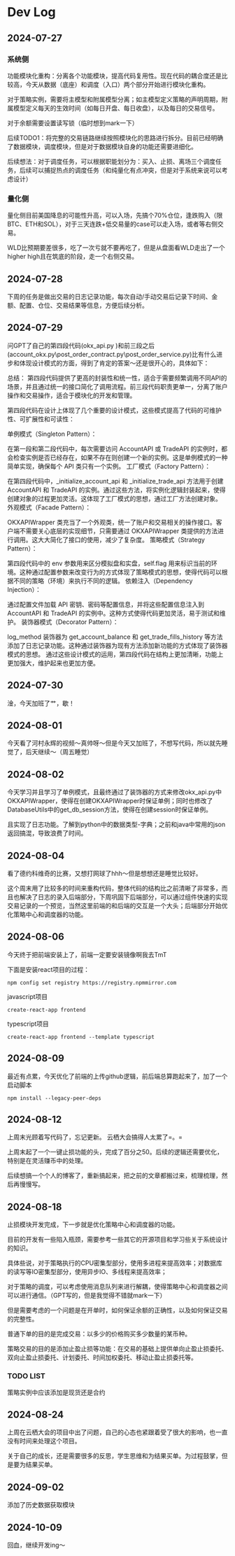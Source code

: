 # Dev Log

## 2024-07-27

### 系统侧
功能模块化重构：分离各个功能模块，提高代码复用性。现在代码的耦合度还是比较高，今天从数据（底座）和调度（入口）两个部分开始进行模块化重构。

对于策略实例，需要将主模型和附属模型分离；如主模型定义策略的声明周期，附属模型定义每天的生效时间（如每日开盘、每日收盘），以及每日的交易信号。

对于余额需要设置读写锁（临时想到mark一下）

后续TODO1：将完整的交易链路继续按照模块化的思路进行拆分。目前已经明确了数据模块，调度模块，但是对于数据模块自身的功能还需要进细化。

后续想法：对于调度任务，可以根据职能划分为：买入、止损、离场三个调度任务，后续可以捕捉热点的调度任务（和纯量化有点冲突，但是对于系统来说可以考虑设计）

### 量化侧
量化侧目前美国降息的可能性升高，可以入场，先搞个70%仓位，逢跌购入（限BTC、ETH和SOL），对于三天连跌+低交易量的case可以走入场，或者等右侧交易。

WLD比预期要差很多，吃了一次亏就不要再吃了，但是从盘面看WLD走出了一个higher high且在筑底的阶段，走一个右侧交易。

## 2024-07-28

下周的任务是做出交易的日志记录功能，每次自动/手动交易后记录下时间、金额、配置、仓位、交易结果等信息，方便后续分析。

## 2024-07-29

问GPT了自己的第四段代码(okx_api.py )和前三段之后(account_okx.py\post_order_contract.py\post_order_service.py)比有什么进步和体现设计模式的方面，得到了肯定的答案～还是很开心的，具体如下：

总结：
第四段代码提供了更高的封装性和统一性，适合于需要频繁调用不同API的场景，并且通过统一的接口简化了调用流程。前三段代码职责更单一，分离了账户操作和交易操作，适合于模块化的开发和管理。

第四段代码在设计上体现了几个重要的设计模式，这些模式提高了代码的可维护性、可扩展性和可读性：

单例模式（Singleton Pattern）：

在第一段和第二段代码中，每次需要访问 AccountAPI 或 TradeAPI 的实例时，都会检查实例是否已经存在，如果不存在则创建一个新的实例。这是单例模式的一种简单实现，确保每个 API 类只有一个实例。
工厂模式（Factory Pattern）：

在第四段代码中，_initialize_account_api 和 _initialize_trade_api 方法用于创建 AccountAPI 和 TradeAPI 的实例。通过这些方法，将实例化逻辑封装起来，使得创建对象的过程更加灵活。这体现了工厂模式的思想，通过工厂方法创建对象。
外观模式（Facade Pattern）：

OKXAPIWrapper 类充当了一个外观类，统一了账户和交易相关的操作接口。客户端不需要关心底层的实现细节，只需要通过 OKXAPIWrapper 类提供的方法进行调用。这大大简化了接口的使用，减少了复杂度。
策略模式（Strategy Pattern）：

第四段代码中的 env 参数用来区分模拟盘和实盘，self.flag 用来标识当前的环境。这种通过配置参数来改变行为的方式体现了策略模式的思想，使得代码可以根据不同的策略（环境）来执行不同的逻辑。
依赖注入（Dependency Injection）：

通过配置文件加载 API 密钥、密码等配置信息，并将这些配置信息注入到 AccountAPI 和 TradeAPI 的实例中。这种方式使得代码更加灵活，易于测试和维护。
装饰器模式（Decorator Pattern）：

log_method 装饰器为 get_account_balance 和 get_trade_fills_history 等方法添加了日志记录功能。这种通过装饰器为现有方法添加新功能的方式体现了装饰器模式的思想。
通过这些设计模式的运用，第四段代码在结构上更加清晰，功能上更加强大，维护起来也更加方便。

## 2024-07-30

淦，今天加班了艹，歇！

## 2024-08-01

今天看了河村永辉的视频～真帅呀～但是今天又加班了，不想写代码，所以就先睡觉了，后天继续～（周五睡觉）

## 2024-08-02

今天学习并且学习了单例模式，且最终通过了装饰器的方式来修改okx_api.py中OKXAPIWrapper，使得在创建OKXAPIWrapper时保证单例；同时也修改了DatabaseUtils中的get_db_session方法，使得在创建session时保证单例。

且实现了日志功能。了解到python中的数据类型-字典；之前和java中常用的json返回搞混，导致浪费了时间。

## 2024-08-04

看了德约科维奇的比赛，又想打网球了hhh～但是想想还是睡觉比较好。

这个周末用了比较多的时间来重构代码，整体代码的结构比之前清晰了非常多，而且也解决了日志的录入后端部分，下周巩固下后端部分，可以通过组件快速的实现交易记录的一个预览，当然这里前端的和后端的交互是一个大头；后端部分开始优化策略中心和调度器的功能。

## 2024-08-06

今天终于把前端安装上了，前端一定要安装镜像啊我去TmT

下面是安装react项目的过程：

```
npm config set registry https://registry.npmmirror.com
```

javascript项目

```
create-react-app frontend
```

typescript项目

```
create-react-app frontend --template typescript
```

## 2024-08-09

最近有点累，今天优化了前端的上传github逻辑，前后端总算跑起来了，加了一个启动脚本

```
npm install --legacy-peer-deps
```
## 2024-08-12

上周末光顾着写代码了，忘记更新。
云栖大会搞得人太累了=。=

上周末起了一个一键止损功能的头，完成了百分之50。后续的逻辑还需要优化，特别是在灵活赚币中的处理。

后续想搞一个个人的博客了，重新搞起来，把之前的文章都搬过来，梳理梳理，然后再慢慢写。

## 2024-08-18

止损模块开发完成，下一步就是优化策略中心和调度器的功能。

目前的开发有一些陷入瓶颈，需要参考一些其它的开源项目和学习些关于系统设计的知识。

具体些说，对于策略执行的CPU密集型部分，使用多进程来提高效率；对数据库的读写等IO密集型部分，使用异步IO、多线程来提高效率；

对于策略的调度，可以考虑使用消息队列来进行解耦，使得策略中心和调度器之间可以进行通信。（GPT写的，但是我觉得不错就mark一下）

但是需要考虑的一个问题是在开单时，如何保证余额的正确性，以及如何保证交易的完整性。

普通下单的目的是完成交易：以多少的价格购买多少数量的某币种。

策略交易的目的是添加止盈止损等功能：在交易的基础上提供单向止盈止损委托、双向止盈止损委托、计划委托、时间加权委托、移动止盈止损委托等。

[//]: # (1. [ ] 优化策略中心和调度器的功能)

[//]: # (2. [ ] 完善下单模块)

### TODO LIST

策略实例中应该添加是现货还是合约

## 2024-08-24

上周在云栖大会的项目中出了问题，自己的心态也紧跟着受了很大的影响，也一直没有时间来处理这个项目。

关于自己的成长，还是需要很多的反思，学生思维和为结果买单。为过程鼓掌，但是要为结果买单。

## 2024-09-02

添加了历史数据获取模块

## 2024-10-09

回血，继续开发ing～